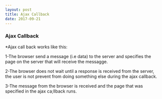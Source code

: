 ```yaml
---
layout: post
title: Ajax Callback
date: 2017-09-21
---
```



###  Ajax Callback

*Ajax call back works like this:

1-The browser send a message (i.e data) to the server and specifies the page on the server that will receive the messagge.

2-The browser does not  wait until a response is received  from the server, the user is not prevent from doing something else during the ajax callback.

3-The message from the browser is received and the page that was specified in the ajax ca;llback runs. 
